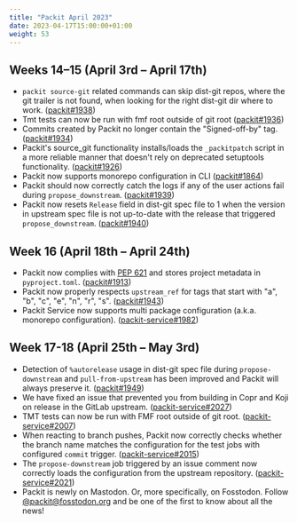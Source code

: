 ```yaml
---
title: "Packit April 2023"
date: 2023-04-17T15:00:00+01:00
weight: 53
---
```


## Weeks 14–15 (April 3rd – April 17th)

- `packit source-git` related commands can skip dist-git repos, where the git trailer is not found, when looking for the right dist-git dir where to work. ([packit#1938](https://github.com/packit/packit/pull/1938))
- Tmt tests can now be run with fmf root outside of git root ([packit#1936](https://github.com/packit/packit/pull/1936))
- Commits created by Packit no longer contain the "Signed-off-by" tag. ([packit#1934](https://github.com/packit/packit/pull/1934))
- Packit's source_git functionality installs/loads the `_packitpatch` script in a more reliable manner that doesn't rely on deprecated setuptools functionality. ([packit#1926](https://github.com/packit/packit/pull/1926))
- Packit now supports monorepo configuration in CLI ([packit#1864](https://github.com/packit/packit/pull/1864))
- Packit should now correctly catch the logs if any of the user actions fail during `propose_downstream`. ([packit#1939](https://github.com/packit/packit/pull/1939))
- Packit now resets `Release` field in dist-git spec file to 1 when the version in upstream spec file is not up-to-date with the release that triggered `propose_downstream`. ([packit#1940](https://github.com/packit/packit/pull/1940))

## Week 16 (April 18th – April 24th)

- Packit now complies with [PEP 621](https://peps.python.org/pep-0621/) and stores project metadata in `pyproject.toml`. ([packit#1913](https://github.com/packit/packit/pull/1913))
- Packit now properly respects `upstream_ref` for tags that start with "a", "b", "c", "e", "n", "r", "s". ([packit#1943](https://github.com/packit/packit/pull/1943))
- Packit Service now supports multi package configuration (a.k.a. monorepo configuration). ([packit-service#1982](https://github.com/packit/packit-service/pull/1982))

## Week 17-18 (April 25th – May 3rd)

- Detection of `%autorelease` usage in dist-git spec file during `propose-downstream` and `pull-from-upstream` has been improved and Packit will always preserve it. ([packit#1949](https://github.com/packit/packit/pull/1949))
- We have fixed an issue that prevented you from building in Copr and Koji on release in the GitLab upstream. ([packit-service#2027](https://github.com/packit/packit-service/pull/2027))
- TMT tests can now be run with FMF root outside of git root. ([packit-service#2007](https://github.com/packit/packit-service/pull/2007))
- When reacting to branch pushes, Packit now correctly checks whether the branch name matches the configuration for the test jobs with configured `commit` trigger. ([packit-service#2015](https://github.com/packit/packit-service/pull/2015))
- The `propose-downstream` job triggered by an issue comment now correctly loads the configuration from the upstream repository. ([packit-service#2021](https://github.com/packit/packit-service/pull/2021))
- Packit is newly on Mastodon. Or, more specifically, on Fosstodon.
  Follow [@packit@fosstodon.org](https://fosstodon.org/@packit) and be one of the first to know about all the news!
